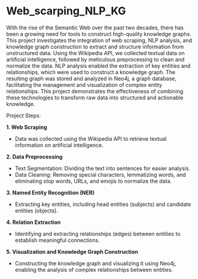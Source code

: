 # Web_scarping_NLP_KG
With the rise of the Semantic Web over the past two decades, there has been a growing need 
for tools to construct high-quality knowledge graphs. This project investigates the integration of 
web scraping, NLP analysis, and knowledge graph construction to extract and structure 
information from unstructured data. Using the Wikipedia API, we collected textual data on 
artificial intelligence, followed by meticulous preprocessing to clean and normalize the data. NLP 
analysis enabled the extraction of key entities and relationships, which were used to construct a 
knowledge graph. The resulting graph was stored and analyzed in Neo4j, a graph database, 
facilitating the management and visualization of complex entity relationships. This project 
demonstrates the effectiveness of combining these technologies to transform raw data into 
structured and actionable knowledge.


Project Steps:

**1. Web Scraping**
- Data was collected using the Wikipedia API to retrieve textual information on artificial intelligence.

**2. Data Preprocessing**
- Text Segmentation: Dividing the text into sentences for easier analysis.
- Data Cleaning: Removing special characters, lemmatizing words, and eliminating stop words, URLs, and emojis to normalize the data.
  
**3. Named Entity Recognition (NER)**
- Extracting key entities, including head entities (subjects) and candidate entities (objects).

**4. Relation Extraction**
- Identifying and extracting relationships (edges) between entities to establish meaningful connections.
  
**5. Visualization and Knowledge Graph Construction**
- Constructing the knowledge graph and visualizing it using Neo4j, enabling the analysis of complex relationships between entities.
  

